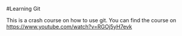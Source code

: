 #Learning Git

This is a crash course on how to use git. You can find the course on https://www.youtube.com/watch?v=RGOj5yH7evk
